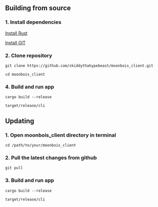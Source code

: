 ## Building from source

### 1. Install dependencies
<a href="https://www.rust-lang.org/tools/install">Install Rust</a>

<a href="https://git-scm.com/book/en/v2/Getting-Started-Installing-Git">Install GIT</a>

### 2. Clone repository
```git clone https://github.com/skiddythahypebeast/moonbois_client.git```

```cd moonbois_client```

### 4. Build and run app

```cargo build --release```

```target/release/cli```

## Updating
### 1. Open moonbois_client directory in terminal
```cd /path/to/your/moonbois_client```

### 2. Pull the latest changes from github
```git pull```

### 3. Build and run app
```cargo build --release```

```target/release/cli```
